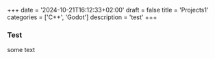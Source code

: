 +++
date = '2024-10-21T16:12:33+02:00'
draft = false
title = 'Projects1'
categories = ['C++', 'Godot']
description = 'test'
+++

### Test

some text